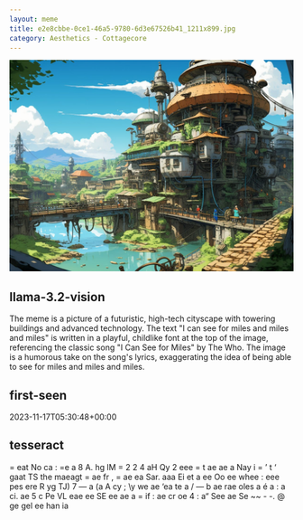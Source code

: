 ```yaml
---
layout: meme
title: e2e8cbbe-0ce1-46a5-9780-6d3e67526b41_1211x899.jpg
category: Aesthetics - Cottagecore
---
```


<div markdown="0"><a href="e2e8cbbe-0ce1-46a5-9780-6d3e67526b41_1211x899.jpg"><img class="photo" src="e2e8cbbe-0ce1-46a5-9780-6d3e67526b41_1211x899.jpg" /></a>

<h2>llama-3.2-vision</h2>
<p title="Llama-3.2-Vision-11B is a really good model that probably gets the visual details right but doesn't understand literary or media references, and often fails to accurately represent the physical arrangement of objects and the implied relationships between the objects.">The meme is a picture of a futuristic, high-tech cityscape with towering buildings and advanced technology. The text &quot;I can see for miles and miles and miles&quot; is written in a playful, childlike font at the top of the image, referencing the classic song &quot;I Can See for Miles&quot; by The Who. The image is a humorous take on the song&#x27;s lyrics, exaggerating the idea of being able to see for miles and miles and miles.</p>

<h2>first-seen</h2>
<p title="Because Git doesn't preserve file modification times, this metadata file contains the file's modification time when it was added to the library.">2023-11-17T05:30:48+00:00</p>

<h2>tesseract</h2>
<p title="Tesseract is often terrible and just gives a lot of nonsense characters, but it used to be the state of the art, and usually it is better at correctly representing text than llama-3.2-vision-11b.">= eat No ca : =e a 8 A. hg lM = 2 2 4 aH Qy 2 eee = t ae ae a Nay i = ’ t ‘ gaat TS the maeagt = ae fr , = ae ea Sar. aaa Ei et a ee Oo ee whee : eee pes ere R yg TJ) 7  — a (a A cy ; \y we ae ‘ea te a / — b ae rae oles a é a : a ci. ae 5 c Pe VL eae ee SE ee ae a = if : ae cr oe 4 : a“ See ae Se ~~ - -. @ ge gel ee han ia</p>

</div>

